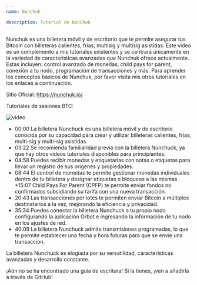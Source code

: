 ```yaml
---
name: Nunchuk

description: Tutorial de NunChuk
---
```


Nunchuk es una billetera móvil y de escritorio que te permite asegurar tus Bitcoin con billeteras calientes, frías, multisig y multisig asistidas. Este video es un complemento a mis tutoriales existentes y se centrará únicamente en la variedad de características avanzadas que Nunchuk ofrece actualmente. Estas incluyen: control avanzado de monedas, child pays for parent, conexión a tu nodo, programación de transacciones y más. Para aprender los conceptos básicos de Nunchuk, por favor visita mis otros tutoriales en los enlaces a continuación.

Sitio Oficial: https://nunchuk.io/

Tutoriales de sesiones BTC:

![video](https://youtu.be/ugzdX0Q0Cgs?si=X-ZsK9Y_0-IHBCj4)

- 00:00 La billetera Nunchuck es una billetera móvil y de escritorio conocida por su capacidad para crear y utilizar billeteras calientes, frías, multi-sig y multi-sig asistidas.
- 03:22 Se recomienda familiaridad previa con la billetera Nunchuck, ya que hay otros videos tutoriales disponibles para principiantes.
- 04:58 Puedes recibir monedas y etiquetarlas con notas o etiquetas para llevar un registro de sus orígenes y propiedades.
- 08:44 El control de monedas te permite gestionar monedas individuales dentro de tu billetera y designar etiquetas o bloqueos a las mismas.
  \*15:07 Child Pays For Parent (CPFP) te permite enviar fondos no confirmados subsidiando su tarifa con una nueva transacción.
- 20:43 Las transacciones por lotes te permiten enviar Bitcoin a múltiples destinatarios a la vez, mejorando la eficiencia y privacidad.
- 35:34 Puedes conectar la billetera Nunchuck a tu propio nodo configurando la aplicación Orbot e ingresando la información de tu nodo en los ajustes de red.
- 40:09 La billetera Nunchuck admite transmisiones programadas, lo que te permite establecer una fecha y hora futuras para que se envíe una transacción.

La billetera Nunchuck es elogiada por su versatilidad, características avanzadas y desarrollo constante.

¡Aún no se ha encontrado una guía de escritura! Si la tienes, ¡ven a añadirla a través de GitHub!